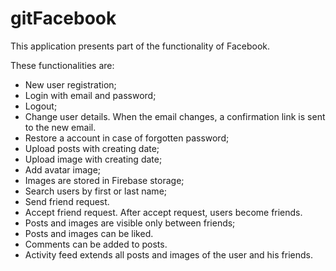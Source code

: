 # gitFacebook

This application presents part of the functionality of Facebook.

These functionalities are:
- New user registration;
- Login with email and password;
- Logout;
- Change user details. When the email changes, a confirmation link is sent to the new email.
- Restore a account in case of forgotten password;
- Upload posts with creating date;
- Upload image with creating date;
- Add avatar image;
- Images are stored in Firebase storage;
- Search users by first or last name;
- Send friend request.
- Accept friend request. After accept request, users become friends.
- Posts and images are visible only between friends;
- Posts and images can be liked.
- Comments can be added to posts.
- Activity feed extends all posts and images of the user and his friends.
